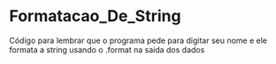 # Formatacao_De_String
Código para lembrar que o programa pede para digitar seu nome e ele formata a string usando o .format na saida dos dados
